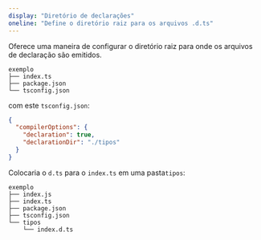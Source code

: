 ```yaml
---
display: "Diretório de declarações"
oneline: "Define o diretório raiz para os arquivos .d.ts"
---
```


Oferece uma maneira de configurar o diretório raiz para onde os arquivos de declaração são emitidos.

```
exemplo
├── index.ts
├── package.json
└── tsconfig.json
```

com este `tsconfig.json`:

```json tsconfig
{
  "compilerOptions": {
    "declaration": true,
    "declarationDir": "./tipos"
  }
}
```

Colocaria o `d.ts` para o `index.ts` em uma pasta`tipos`:

```
exemplo
├── index.js
├── index.ts
├── package.json
├── tsconfig.json
└── tipos
    └── index.d.ts
```

